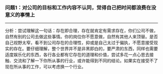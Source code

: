 ### 问题1：对公司的目标和工作内容不认同，觉得自己把时间都浪费在没意义的事情上

---

分析：尝试理解这一句话：存在即合理，存在就肯定有需求存在，你们公司不做，自然有别的公司去做这些事情。你的岗位你不愿意做，自然有其他人来顶替。是否自己视野太窄，看不到公司存在的合理性，抑或是自己太过于偏执，不愿意接受现实的存在。要仔细理解，整个世界并不是非黑即白的，要严肃的东西，同样也需要适度娱乐化的东西，各行各业都有它存在的道理和价值，尝试多花一点心思去接触、交流和了解一下你所从事的行业，或许能得到不同的结论。如果实在接受不了现在所从事的工作，可以考虑换一个行业。

